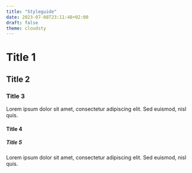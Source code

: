```yaml
---
title: "Styleguide"
date: 2023-07-08T23:11:48+02:00
draft: false
theme: cloudsty
---
```


# Title 1

## Title 2

### Title 3

Lorem ipsum dolor sit amet, consectetur adipiscing elit. Sed euismod, nisl quis.

#### Title 4

##### Title 5

Lorem ipsum dolor sit amet, consectetur adipiscing elit. Sed euismod, nisl quis.